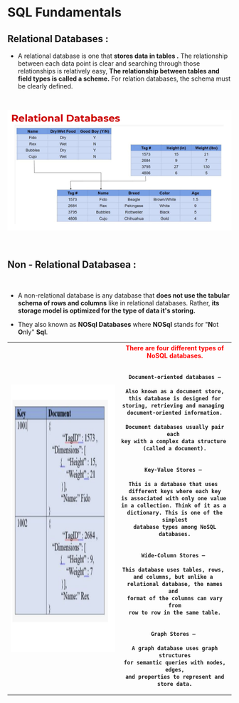 # SQL Fundamentals

## Relational Databases :

- A relational database is one that **stores data in tables .** The relationship between each data point is clear and searching through those relationships is relatively easy, **The relationship between tables and field types is called  a scheme.** For relation databases, the schema must be clearly defined.

<br>

![](./image_sql/relational_db.PNG)

<br>

## Non - Relational Databasea : 
<br>

- A non-relational database is any database that **does not use the tabular schema of rows and columns** like in relational databases. Rather, **its storage model is optimized for the type of data it's storing.**

- They also known as **NOSql Databases** where **NOSql** stands for "**N**ot **O**nly" **Sql**.


<table>
  <tr>
      <th><img style="height:600px; width:400px" src="./image_sql/no-sqlDB.PNG" /></th>
      <th> <span style="color:red">There are four different types of NoSQL databases. </span>
      <br><br>
    
    Document-oriented databases –
    
    Also known as a document store,
    this database is designed for
    storing, retrieving and managing 
    document-oriented information.
    
    Document databases usually pair each 
    key with a complex data structure 
    (called a document).


    Key-Value Stores – 
    
    This is a database that uses 
    different keys where each key
    is associated with only one value 
    in a collection. Think of it as a 
    dictionary. This is one of the simplest
    database types among NoSQL databases.


    Wide-Column Stores – 
    
    This database uses tables, rows, 
    and columns, but unlike a 
    relational database, the names and 
    format of the columns can vary from
    row to row in the same table.
    
    
    Graph Stores – 
    
    A graph database uses graph structures
    for semantic queries with nodes, edges,
    and properties to represent and store data.

  </th>
  </tr>
</table>

<br>
